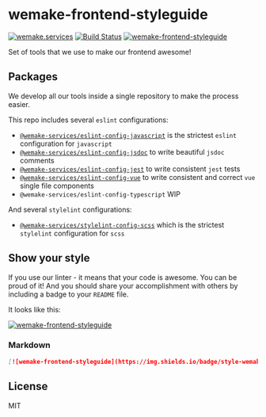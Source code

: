 # wemake-frontend-styleguide

[![wemake.services](https://img.shields.io/badge/style-wemake.services-green.svg?label=&logo=data%3Aimage%2Fpng%3Bbase64%2CiVBORw0KGgoAAAANSUhEUgAAABAAAAAQCAMAAAAoLQ9TAAAABGdBTUEAALGPC%2FxhBQAAAAFzUkdCAK7OHOkAAAAbUExURQAAAAAAAAAAAAAAAAAAAAAAAAAAAAAAAP%2F%2F%2F5TvxDIAAAAIdFJOUwAjRA8xXANAL%2Bv0SAAAADNJREFUGNNjYCAIOJjRBdBFWMkVQeGzcHAwksJnAPPZGOGAASzPzAEHEGVsLExQwE7YswCb7AFZSF3bbAAAAABJRU5ErkJggg%3D%3D)](http://wemake.services) 
[![Build Status](https://travis-ci.org/wemake-services/wemake-frontend-styleguide.svg?branch=master)](https://travis-ci.org/wemake-services/wemake-frontend-styleguide)
[![wemake-frontend-styleguide](https://img.shields.io/badge/style-wemake-000000.svg)](https://github.com/wemake-services/wemake-frontend-styleguide)

Set of tools that we use to make our frontend awesome!

## Packages

We develop all our tools inside a single repository to make the process easier.

This repo includes several `eslint` configurations:

- [`@wemake-services/eslint-config-javascript`](https://github.com/wemake-services/wemake-frontend-styleguide/tree/master/packages/eslint-config-javascript) is the strictest `eslint` configuration for `javascript`
- [`@wemake-services/eslint-config-jsdoc`](https://github.com/wemake-services/wemake-frontend-styleguide/tree/master/packages/eslint-config-jsdoc) to write beautiful `jsdoc` comments
- [`@wemake-services/eslint-config-jest`](https://github.com/wemake-services/wemake-frontend-styleguide/tree/master/packages/eslint-config-jest) to write consistent `jest` tests
- [`@wemake-services/eslint-config-vue`](https://github.com/wemake-services/wemake-frontend-styleguide/tree/master/packages/eslint-config-vue) to write consistent and correct `vue` single file components
- `@wemake-services/eslint-config-typescript` WIP

And several `stylelint` configurations:

- [`@wemake-services/stylelint-config-scss`](https://github.com/wemake-services/wemake-frontend-styleguide/tree/master/packages/stylelint-config-scss) which is the strictest `stylelint` configuration for `scss`

## Show your style

If you use our linter - it means that your code is awesome. 
You can be proud of it! 
And you should share your accomplishment 
with others by including a badge to your `README` file.

It looks like this:

[![wemake-frontend-styleguide](https://img.shields.io/badge/style-wemake-000000.svg)](https://github.com/wemake-services/wemake-frontend-styleguide)

### Markdown

```markdown
[![wemake-frontend-styleguide](https://img.shields.io/badge/style-wemake-000000.svg)](https://github.com/wemake-services/wemake-frontend-styleguide)
```

## License

MIT
